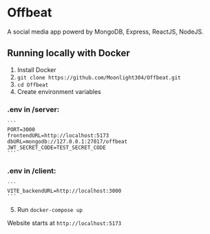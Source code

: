 # Offbeat
A social media app powerd by MongoDB, Express, ReactJS, NodeJS.

## Running locally with Docker

1. Install Docker
2. ``` git clone https://github.com/Moonlight304/Offbeat.git ```
3. ``` cd Offbeat ```
4. Create environment variables

### .env in /server:
    ```
    PORT=3000
    frontendURL=http://localhost:5173
    dbURL=mongodb://127.0.0.1:27017/offbeat
    JWT_SECRET_CODE=TEST_SECRET_CODE
    ```

### .env in /client:
    ```
    VITE_backendURL=http://localhost:3000
    ```

5. Run ``` docker-compose up ```

Website starts at ```http://localhost:5173```